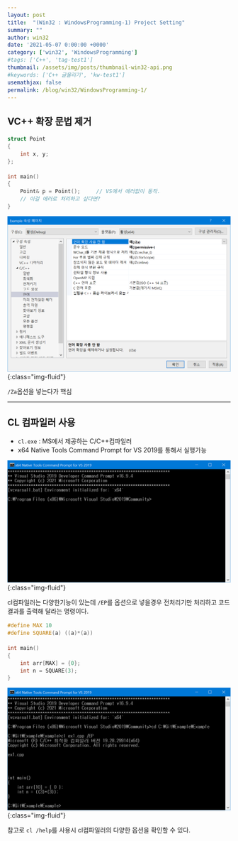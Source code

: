 ```yaml
---
layout: post
title:  "(Win32 : WindowsProgramming-1) Project Setting"
summary: ""
author: win32
date: '2021-05-07 0:00:00 +0000'
category: ['win32', 'WindowsProgramming']
#tags: ['C++', 'tag-test1']
thumbnail: /assets/img/posts/thumbnail-win32-api.png
#keywords: ['C++ 글올리기', 'kw-test1']
usemathjax: false
permalink: /blog/win32/WindowsProgramming-1/
---
```


## VC++ 확장 문법 제거

```cpp
struct Point
{
    int x, y;
};

int main()
{
    Point& p = Point();     // VS에서 에러없이 동작.
    // 이걸 에러로 처리하고 싶다면?
}
```

![](/assets/img/posts/win32/WindowsProgramming-1-1.PNG){:class="img-fluid"}

`/Za`옵션을 넣는다가 핵심

---

## CL 컴파일러 사용

* `cl.exe` : MS에서 제공하는 C/C++컴파일러
* x64 Native Tools Command Prompt for VS 2019를 통해서 실행가능

![](/assets/img/posts/win32/WindowsProgramming-1-2.PNG){:class="img-fluid"}

cl컴파일러는 다양한기능이 있는데 `/EP`를 옵션으로 넣을경우 전처리기만 처리하고 코드결과를 출력해 달라는 명령이다.

```cpp
#define MAX 10
#define SQUARE(a) ((a)*(a))

int main()
{
    int arr[MAX] = {0};
    int n = SQUARE(3);
}
```

![](/assets/img/posts/win32/WindowsProgramming-1-3.PNG){:class="img-fluid"}

참고로 `cl /help`를 사용시 cl컴파일러의 다양한 옵션을 확인할 수 있다.